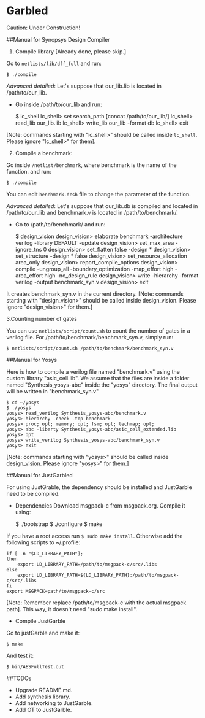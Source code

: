 Garbled
=======

Caution: Under Construction!


##Manual for Synopsys Design Compiler

1. Compile library [Already done, please skip.]

Go to `netlists/lib/dff_full` and run:

	$ ./compile

_Advanced detailed_: Let's suppose that our_lib.lib is located in /path/to/our_lib.

- Go inside /path/to/our_lib and run: 

	$ lc_shell
	lc_shell> set search_path [concat /path/to/our_lib/]
	lc_shell> read_lib our_lib.lib
	lc_shell> write_lib our_lib -format db
	lc_shell> exit

[Note: commands starting with "lc_shell>" should be called inside `lc_shell`. Please ignore "lc_shell>" for them].

2. Compile a benchmark:

Go inside `/netlist/benchmark`, where benchmark is the name of the function. and run:  

	$ ./compile

You can edit `benchmark.dcsh` file to change the parameter of the function.

_Advanced detailed_: Let's suppose that our_lib.db is compiled and located in /path/to/our_lib and benchmark.v is located in /path/to/benchmark/. 

- Go to /path/to/benchmark/ and run: 

	$ design_vision
	design_vision> elaborate benchmark -architecture verilog -library DEFAULT -update
	design_vision> set_max_area -ignore_tns 0 
	design_vision> set_flatten false -design *
	design_vision> set_structure -design * false
	design_vision> set_resource_allocation area_only
	design_vision> report_compile_options
	design_vision> compile -ungroup_all -boundary_optimization  -map_effort high -area_effort high -no_design_rule
	design_vision> write -hierarchy -format verilog -output benchmark_syn.v
	design_vision> exit

It creates benchmark_syn.v in the current directory. [Note: commands starting with "design_vision>" should be called inside design_vision. Please ignore "design_vision>" for them.]

3.Counting number of gates

You can use `netlists/script/count.sh` to count the number of gates in a verilog file. For /path/to/benchmark/benchmark_syn.v, simply run:

	$ netlists/script/count.sh /path/to/benchmark/benchmark_syn.v
	
##Manual for Yosys

Here is how to compile a verilog file named "benchmark.v" using the custom library "asic_cell.lib". We assume that the files are inside a folder named "Synthesis_yosys-abc" inside the "yosys" directory. The final output will be written in "benchmark_syn.v"

	$ cd ~/yosys
	$ ./yosys
	yosys> read_verilog Synthesis_yosys-abc/benchmark.v
	yosys> hierarchy -check -top benchmark
	yosys> proc; opt; memory; opt; fsm; opt; techmap; opt; 
	yosys> abc -liberty Synthesis_yosys-abc/asic_cell_extended.lib
	yosys> opt
	yosys> write_verilog Synthesis_yosys-abc/benchmark_syn.v
	yosys> exit
	
[Note: commands starting with "yosys>" should be called inside design_vision. Please ignore "yosys>" for them.]

##Manual for JustGarbled

For using JustGrable, the dependency should be installed and JustGarble need to be compiled.

- Dependencies
Download msgpack-c from msgpack.org. Compile it using:

	$ ./bootstrap
	$ ./configure
	$ make 

If you have a root access run `$ sudo make install`. Otherwise add the following scripts to ~/.profile: 

	if [ -n "$LD_LIBRARY_PATH"]; 
	then
		export LD_LIBRARY_PATH=/path/to/msgpack-c/src/.libs
	else
		export LD_LIBRARY_PATH=${LD_LIBRARY_PATH}:/path/to/msgpack-c/src/.libs
	fi
	export MSGPACK=path/to/msgpack-c/src

[Note: Remember replace /path/to/msgpack-c with the actual msgpack path]. This way, it doesn't need "sudo make install".

- Compile JustGarble

Go to justGarble and make it:

	$ make

And test it:

	$ bin/AESFullTest.out

##TODOs
- Upgrade README.md.
- Add synthesis library.
- Add networking to JustGarble.
- Add OT to JustGarble.
